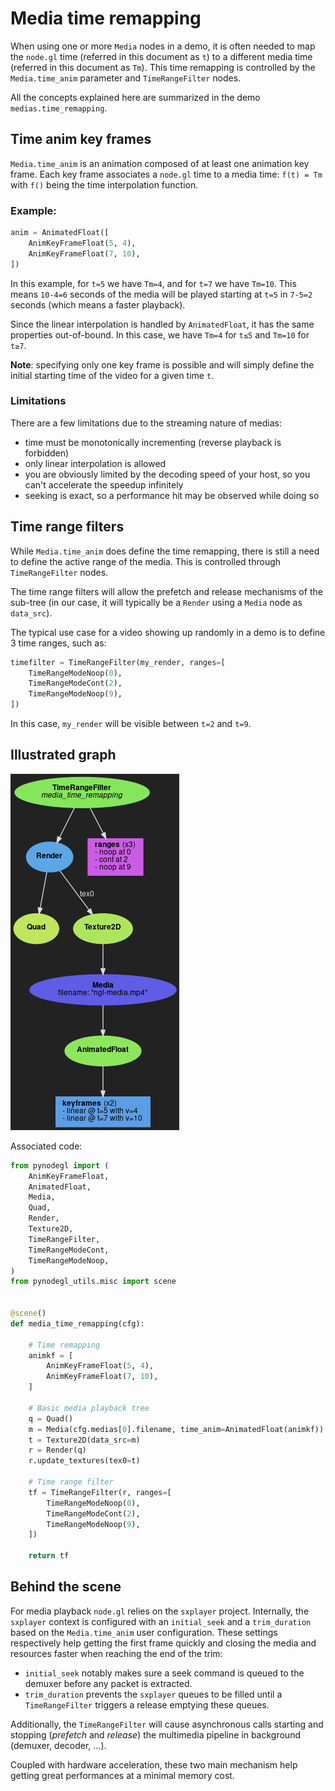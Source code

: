 Media time remapping
====================

When using one or more `Media` nodes in a demo, it is often needed to map the
`node.gl` time (referred in this document as `t`) to a different media time
(referred in this document as `Tm`). This time remapping is controlled by the
`Media.time_anim` parameter and `TimeRangeFilter` nodes.

All the concepts explained here are summarized in the demo
`medias.time_remapping`.

## Time anim key frames

`Media.time_anim` is an animation composed of at least one animation key frame.
Each key frame associates a `node.gl` time to a media time: `f(t) = Tm` with
`f()` being the time interpolation function.

### Example:

```python
anim = AnimatedFloat([
    AnimKeyFrameFloat(5, 4),
    AnimKeyFrameFloat(7, 10),
])
```

In this example, for `t=5` we have `Tm=4`, and for `t=7` we have `Tm=10`. This
means `10-4=6` seconds of the media will be played starting at `t=5` in `7-5=2`
seconds (which means a faster playback).

Since the linear interpolation is handled by `AnimatedFloat`, it has the same
properties out-of-bound. In this case, we have `Tm=4` for `t≤5` and `Tm=10` for
`t≥7`.

**Note**: specifying only one key frame is possible and will simply define the
initial starting time of the video for a given time `t`.


### Limitations

There are a few limitations due to the streaming nature of medias:

- time must be monotonically incrementing (reverse playback is forbidden)
- only linear interpolation is allowed
- you are obviously limited by the decoding speed of your host, so you can't
  accelerate the speedup infinitely
- seeking is exact, so a performance hit may be observed while doing so


## Time range filters

While `Media.time_anim` does define the time remapping, there is still a need
to define the active range of the media. This is controlled through
`TimeRangeFilter` nodes.

The time range filters will allow the prefetch and release mechanisms of the
sub-tree (in our case, it will typically be a `Render` using a `Media` node as
`data_src`).

The typical use case for a video showing up randomly in a demo is to define 3
time ranges, such as:


```python
timefilter = TimeRangeFilter(my_render, ranges=[
    TimeRangeModeNoop(0),
    TimeRangeModeCont(2),
    TimeRangeModeNoop(9),
])
```

In this case, `my_render` will be visible between `t=2` and `t=9`.


## Illustrated graph

![Media time remapping](media-time-remapping.png)

Associated code:

```python
from pynodegl import (
    AnimKeyFrameFloat,
    AnimatedFloat,
    Media,
    Quad,
    Render,
    Texture2D,
    TimeRangeFilter,
    TimeRangeModeCont,
    TimeRangeModeNoop,
)
from pynodegl_utils.misc import scene


@scene()
def media_time_remapping(cfg):

    # Time remapping
    animkf = [
        AnimKeyFrameFloat(5, 4),
        AnimKeyFrameFloat(7, 10),
    ]

    # Basic media playback tree
    q = Quad()
    m = Media(cfg.medias[0].filename, time_anim=AnimatedFloat(animkf))
    t = Texture2D(data_src=m)
    r = Render(q)
    r.update_textures(tex0=t)

    # Time range filter
    tf = TimeRangeFilter(r, ranges=[
        TimeRangeModeNoop(0),
        TimeRangeModeCont(2),
        TimeRangeModeNoop(9),
    ])

    return tf
```

## Behind the scene

For media playback `node.gl` relies on the `sxplayer` project. Internally, the
`sxplayer` context is configured with an `initial_seek` and a `trim_duration`
based on the `Media.time_anim` user configuration. These settings respectively
help getting the first frame quickly and closing the media and resources faster
when reaching the end of the trim:

- `initial_seek` notably makes sure a seek command is queued to the demuxer
  before any packet is extracted.
- `trim_duration` prevents the `sxplayer` queues to be filled until a
  `TimeRangeFilter` triggers a release emptying these queues.

Additionally, the `TimeRangeFilter` will cause asynchronous calls starting and
stopping (*prefetch* and *release*) the multimedia pipeline in background
(demuxer, decoder, ...).

Coupled with hardware acceleration, these two main mechanism help getting great
performances at a minimal memory cost.
